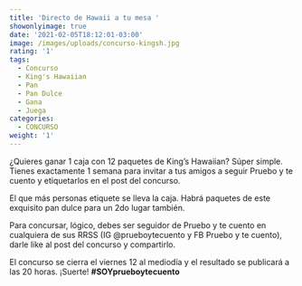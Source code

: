 ```yaml
---
title: 'Directo de Hawaii a tu mesa '
showonlyimage: true
date: '2021-02-05T18:12:01-03:00'
image: /images/uploads/concurso-kingsh.jpg
rating: '1'
tags:
  - Concurso
  - King's Hawaiian
  - Pan
  - Pan Dulce
  - Gana
  - Juega
categories:
  - CONCURSO
weight: '1'
---
```

¿Quieres ganar 1 caja con 12 paquetes de King’s Hawaiian? Súper simple. Tienes exactamente 1 semana para invitar a tus amigos a seguir Pruebo y te cuento y etiquetarlos en el post del concurso.

<!--more--> 

El que más personas etiquete se lleva la caja. Habrá paquetes de este exquisito pan dulce para un 2do lugar también.

Para concursar, lógico, debes ser seguidor de Pruebo y te cuento en cualquiera de sus RRSS (IG @prueboytecuento y FB Pruebo y te cuento), darle like al post del concurso y compartirlo.

El concurso se cierra el viernes 12 al mediodía y el resultado se publicará a las 20 horas. ¡Suerte! **\#SOYprueboytecuento**
